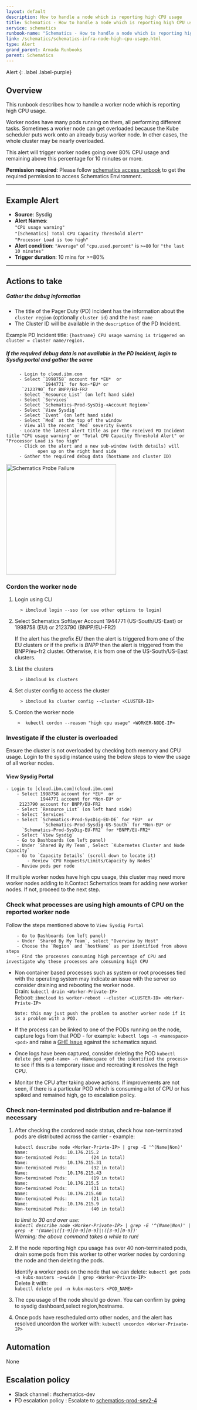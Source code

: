 ```yaml
---
layout: default
description: How to handle a node which is reporting high CPU usage
title: Schematics - How to handle a node which is reporting high CPU usage
service: schematics
runbook-name: "Schematics - How to handle a node which is reporting high CPU usage"
link: /schematics/schematics-infra-node-high-cpu-usage.html
type: Alert
grand_parent: Armada Runbooks
parent: Schematics
---
```


Alert
{: .label .label-purple}

## Overview

This runbook describes how to handle a worker node which is reporting high CPU usage.

Worker nodes have many pods running on them, all performing different tasks.
Sometimes a worker node can get overloaded because the Kube scheduler puts work onto an already busy worker node.
In other cases, the whole cluster may be nearly overloaded.

This alert will trigger worker nodes going over 80% CPU usage and remaining above this percentage for 10 minutes or more.

**Permission required**: Please follow [schematics access runbook](https://pages.github.ibm.com/alchemy-conductors/documentation-pages/docs/runbooks/schematics/Introduction_to_Schematics_Infrastructure.html) to get the required permission to access Schematics Environment.

---


## Example Alert

- **Source**: Sysdig
- **Alert Names**: <br> 
                  `"CPU usage warning"` <br>
		  `"[Schematics] Total CPU Capacity Threshold Alert"` <br>
		  `"Processor Load is too high"`
- **Alert condition**: `"Average"` of `"cpu.used.percent"` is `>=80` for `"the last 10 minutes"`
- **Trigger duration**: 10 mins for >=80%

---

## Actions to take

##### Gather the debug information
* The title of the Pager Duty (PD) Incident has the information about the `cluster region` (optionally `cluster id`) and the `host name` <br>
* The Cluster ID will be available in the `description` of the PD Incident.

Example PD Incident title:
`{hostname} CPU usage warning is triggered on cluster = cluster name/region.`

##### If the required debug data is not available in the PD Incident, login to Sysdig portal and gather the same
         - Login to cloud.ibm.com
         - Select `1998758` account for *EU*  or 
                  `1944771` for Non-*EU* or 
		  `2123790` for BNPP/EU-FR2
         - Select `Resource List` (on left hand side)
         - Select `Services`
         - Select `Schematics-Prod-SysDig-<Account Region>`
         - Select `View Sysdig`
         - Select `Event` (on left hand side)
         - Select `Med` at the top of the window
         - View all the recent `Med` severity Events
         - Locate the latest alert title as per the received PD Incident title "CPU usage warning" or "Total CPU Capacity Threshold Alert" or "Processor Load is too high"
         - Click on the alert and a new sub-window (with details) will
                open up on the right hand side
         - Gather the required debug data (hostName and cluster ID)

<a href="images/Schematics Probe Failure.png">
<img src="images/Schematics Probe Failure.png" alt="Schematics Probe Failure" style="width: 300px;"/></a>


### Cordon the worker node

1. Login using CLI

         > ibmcloud login --sso (or use other options to login)

2. Select Schematics Softlayer Account 1944771 (US-South/US-East)
   or 1998758 (EU) or 2123790 (BNPP/EU-FR2)

   If the alert has the prefix *EU* then the alert is triggered from one of the EU clusters or if the prefix is *BNPP* then the alert is triggered from the BNPP/eu-fr2 cluster. Otherwise, it is from one of the US-South/US-East clusters.

3. List the clusters

         > ibmcloud ks clusters

4. Set cluster config to access the cluster

         > ibmcloud ks cluster config --cluster <CLUSTER-ID>

5. Cordon the worker node 

		>  kubectl cordon --reason "high cpu usage" <WORKER-NODE-IP>


### Investigate if the cluster is overloaded

Ensure the cluster is not overloaded by checking both memory and CPU usage.
Login to the sysdig instance using the below steps to view the usage of all worker nodes.

#### View Sysdig Portal

	- Login to [cloud.ibm.com](cloud.ibm.com)
        - Select 1998758 account for *EU*  or
                 1944771 account for *Non-EU* or
		 2123790 account for BNPP/EU-FR2
        - Select `Resource List` (on left hand side)
        - Select `Services`
        - Select `Schematics-Prod-SysDig-EU-DE` for *EU*  or 
                  `Schematics-Prod-Sysdig-US-South` for *Non-EU* or 
		  `Schematics-Prod-SysDig-EU-FR2` for *BNPP/EU-FR2*
        - Select `View Sysdig`
		- Go to Dashboards (on left panel) 
		- Under `Shared By My Team`, Select `Kubernetes Cluster and Node Capacity`
		- Go to `Capacity Details` (scroll down to locate it)
        	- Review `CPU Requests/Limits/Capacity by Nodes` 
		- Review pods per node  

If multiple worker nodes have high cpu usage, this cluster may need more worker nodes adding to it.Contact Schematics team for adding new worker nodes. If not, proceed to the next step.

### Check what processes are using high amounts of CPU on the reported worker node
Follow the steps mentioned above to `View Sysdig Portal`

        - Go to Dashboards (on left panel)
        - Under `Shared By My Team`, select "Overview by Host"
        - Choose the `Region` and `hostName` as per identified from above steps
        - Find the processes consuming high percentage of CPU and investigate why these processes are consuming high CPU

  - Non container based processes such as system or root processes tied with the operating system may indicate an issue with the server so consider draining and rebooting the worker node. <br>
	Drain: `kubectl drain <Worker-Private-IP>` <br>
    	Reboot:	`ibmcloud ks worker-reboot --cluster <CLUSTER-ID> <Worker-Privte-IP>` <br>

    	Note: this may just push the problem to another worker node if it is a problem with a POD.
  - If the process can be linked to one of the PODs running on the node, capture logs from that POD  -  for example: `kubectl logs -n <namespace> <pod>` and raise a [GHE Issue](https://github.ibm.com/blueprint/schematics-devops/issues) against the schematics squad.
  - Once logs have been captured, consider deleting the POD `kubectl delete pod <pod-name> -n <Namespace of the identified the process>` to see if this is a temporary issue and recreating it resolves the high CPU.
- Monitor the CPU after taking above actions.  If improvements are not seen, if there is a particular POD which is consuming a lot of CPU or has spiked and remained high, go to escalation policy.

### Check non-terminated pod distribution and re-balance if necessary

1. After checking the cordoned node status, check how non-terminated pods are distributed across the carrier - example:
    ~~~shell
    kubectl describe node <Worker-Privte-IP> | grep -E '^(Name|Non)'
    Name:               10.176.215.2
    Non-terminated Pods:         (24 in total)
    Name:               10.176.215.31
    Non-terminated Pods:         (32 in total)
    Name:               10.176.215.43
    Non-terminated Pods:         (19 in total)
    Name:               10.176.215.5
    Non-terminated Pods:         (31 in total)
    Name:               10.176.215.60
    Non-terminated Pods:         (21 in total)
    Name:               10.176.215.9
    Non-terminated Pods:         (40 in total)
    ~~~
    _to limit to 30 and over use:  
    `kubectl describe node <Worker-Private-IP> | grep -E '^(Name|Non)' | grep -E '(Name|\([1-9][0-9][0-9]|\([3-9][0-9])'`_  
    _*Warning: the above command takes a while to run!*_

2. If the node reporting high cpu usage has over 40 non-terminated pods, drain some pods from this worker to other worker nodes by cordoning the node and then deleting the pods.

    Identify a worker pods on the node that we can delete:
    `kubectl get pods -n kubx-masters -o=wide | grep <Worker-Private-IP>` <br>
    Delete it with:<br>
    `kubectl delete pod -n kubx-masters <POD_NAME>`


3. The cpu usage of the node should go down.  You can confirm by going to sysdig dashboard,select region,hostname.

4. Once pods have rescheduled onto other nodes, and the alert has resolved uncordon the worker with:
   `kubectl uncordon <Worker-Private-IP>`

## Automation 

None 

## Escalation policy
* Slack channel : #schematics-dev
* PD escalation policy : Escalate to [schematics-prod-sev2-4](https://ibm.pagerduty.com/escalation_policies#PNFUE36)

